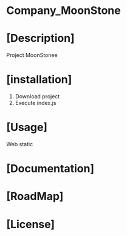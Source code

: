 # Company_MoonStone

#  [Description]
Project MoonStonee

# [installation]
1. Download project 
2. Execute index.js

# [Usage]
Web static 

# [Documentation]

# [RoadMap]

# [License]


